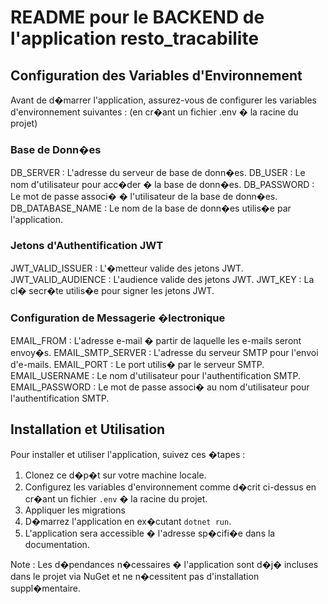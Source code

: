 # README pour le BACKEND de l'application resto_tracabilite 

## Configuration des Variables d'Environnement

Avant de d�marrer l'application, assurez-vous de configurer les variables d'environnement suivantes :
(en cr�ant un fichier .env � la racine du projet)

### Base de Donn�es

DB_SERVER : L'adresse du serveur de base de donn�es.
DB_USER : Le nom d'utilisateur pour acc�der � la base de donn�es.
DB_PASSWORD : Le mot de passe associ� � l'utilisateur de la base de donn�es.
DB_DATABASE_NAME : Le nom de la base de donn�es utilis�e par l'application.

### Jetons d'Authentification JWT

JWT_VALID_ISSUER : L'�metteur valide des jetons JWT.
JWT_VALID_AUDIENCE : L'audience valide des jetons JWT.
JWT_KEY : La cl� secr�te utilis�e pour signer les jetons JWT.

### Configuration de Messagerie �lectronique

EMAIL_FROM : L'adresse e-mail � partir de laquelle les e-mails seront envoy�s.
EMAIL_SMTP_SERVER : L'adresse du serveur SMTP pour l'envoi d'e-mails.
EMAIL_PORT : Le port utilis� par le serveur SMTP.
EMAIL_USERNAME : Le nom d'utilisateur pour l'authentification SMTP.
EMAIL_PASSWORD : Le mot de passe associ� au nom d'utilisateur pour l'authentification SMTP.

## Installation et Utilisation

Pour installer et utiliser l'application, suivez ces �tapes :

1. Clonez ce d�p�t sur votre machine locale.
2. Configurez les variables d'environnement comme d�crit ci-dessus en cr�ant un fichier `.env` � la racine du projet.
3. Appliquer les migrations
4. D�marrez l'application en ex�cutant `dotnet run`.
5. L'application sera accessible � l'adresse sp�cifi�e dans la documentation.

Note : Les d�pendances n�cessaires � l'application sont d�j� incluses dans le projet via NuGet et ne n�cessitent pas d'installation suppl�mentaire.